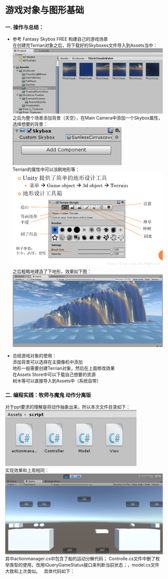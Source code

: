 # 游戏对象与图形基础
### 一. 操作与总结： ###  
- 参考 Fantasy Skybox FREE 构建自己的游戏场景  
在创建完Terrian对象之后，将下载好的Skyboxes文件导入到Assets当中：  
![avatar](https://github.com/MockingT/3D_Game-3/blob/master/picture/3d4.png)  
之后为整个场景添加背景（天空），在Main Camera中添加一个Skybox属性，选择想要的背景：  
![avatar](https://github.com/MockingT/3D_Game-3/blob/master/picture/3d2.png)  
Terrian的属性中可以涂刷地形等：  
![avatar](https://github.com/MockingT/3D_Game-3/blob/master/picture/3d3.png)  
之后粗略地建造了下地形，效果如下图：
![avatar](https://github.com/MockingT/3D_Game-3/blob/master/picture/3d1.png)  
   
- 总结游戏对象的使用：  
添加背景可以选择在主摄像机中添加  
地形一般需要创建Terrian对象，然后在上面修改效果  
在Assets Store中可以下载自己想要的资源  
树木等可以直接导入到Assets中（系统自带）  
### 二. 编程实践：牧师与魔鬼 动作分离版  ###  
对于ppt要求的理解是将动作抽象出来，所以本次文件目录如下：  
![avatar](https://github.com/MockingT/3D_Game-3/blob/master/picture/3d5.png)  
实现效果和上周相同：  
![avatar](https://github.com/MockingT/3D_Game-3/blob/master/picture/3d6.png)  
其中actionmanager.cs中包含了船的运动分解代码； Controlle.cs文件中删了枚举类型的使用，改用IQueryGameStatus接口来判断当前状态；，model.cs文件大致和上次类似。  
具体代码如下：  

